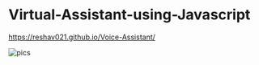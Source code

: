 # Virtual-Assistant-using-Javascript

https://reshav021.github.io/Voice-Assistant/

![pics](https://user-images.githubusercontent.com/112060061/224614534-793f02e0-e343-4d49-bfb4-0f26202a36e7.jpg)
